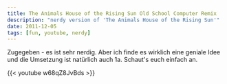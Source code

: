 ```yaml
---
title: The Animals House of the Rising Sun Old School Computer Remix
description: "nerdy version of 'The Animals House of the Rising Sun'"
date: 2011-12-05
tags: [fun, youtube, nerdy]
---
```


Zugegeben - es ist sehr nerdig. Aber ich finde es wirklich eine geniale
Idee und die Umsetzung ist natürlich auch 1a. Schaut's euch einfach an.

{{< youtube w68qZ8JvBds >}}